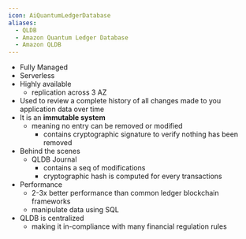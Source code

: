 ```yaml
---
icon: AiQuantumLedgerDatabase
aliases:
  - QLDB
  - Amazon Quantum Ledger Database
  - Amazon QLDB
---
```

- Fully Managed
- Serverless
- Highly available
	- replication across 3 AZ
- Used to review a complete history of all changes made to you application data over time
- It is an **immutable system**
	- meaning no entry can be removed or modified
		- contains cryptographic signature to verify nothing has been removed
- Behind the scenes
	- QLDB Journal
		- contains a seq of modifications
		- cryptographic hash is computed for every transactions
- Performance
	- 2-3x better performance than common ledger blockchain frameworks
	- manipulate data using SQL
- QLDB is centralized
	- making it in-compliance with many financial regulation rules